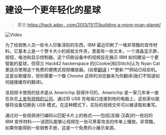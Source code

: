 # 建设一个更年轻化的星球

> 原文:[https://hack aday . com/2013/11/17/building-a-more-nyan-planet/](https://hackaday.com/2013/11/17/building-a-more-nyan-planet/)

![Video](../Images/c997ce3b0c31809fc148308e50476008.png)

为了给销售人员一些令人印象深刻的东西，IBM 最近印刷了一堆非常酷的宣传材料。它基本上是一个贺卡大小的纸板文件夹，里面有一些文本，一个液晶显示屏，按钮，电池和显示控制器。这个印刷设备中的视频旨在展示 IBM 如何建设一个更智能的星球，但荷兰 Hack42 hackerspace 的[Cookie]和[Stitch]认为 Nyan Cat 更适合使用这个免费的便携式视频播放器。(谷歌[翻译](http://translate.google.com/translate?sl=nl&tl=en&js=n&prev=_t&hl=en&ie=UTF-8&u=https%3A%2F%2Fhack42.nl%2Fblog%2F2013%2F11%2Fibm-folder-hack-voor-een-slimmere-wereld&act=url) ) **更新:**网站已经宕机。这是谷歌缓存，但你需要一个像 Chrome 这样的浏览器来为你翻译(我们不知道如何链接缓存的翻译)。

该视频卡使用的技术是从 Americhip 获得许可的，Americhip 是一家几年来一直在杂志[上发布视频的公司](http://hackaday.com/2009/08/21/cbs-introduces-video-in-print-technology/)。通过将 USB 充电端口连接到他的电脑上，这些家伙能够将设备切换到 USB 模式，在这种模式下，实际的视频文件可以被读取和重写。

通过对一些视频进行编码以匹配卡片上的格式——包括[吉姆·汉森]的一些旧的 IBM 宣传材料——该团队能够让视频在一张可黑客攻击的传单上播放。非常酷，如果你能得到一些销售手册，这是一个免费的小展示来源。